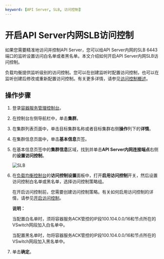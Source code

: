 ```yaml
---
keyword: [API Server, SLB, 访问控制]
---
```


# 开启API Server内网SLB访问控制

如果您需要精准地访问并控制API Server，您可以给API Server内网的SLB 6443端口的监听设置访问白名单或者黑名单。本文介绍如何开启API Server内网SLB访问控制。

负载均衡提供监听级别的访问控制。您可以在创建监听时配置访问控制，也可以在监听创建后修改或重新配置访问控制。有关更多详情，请参见[访问控制概述](/intl.zh-CN/用户指南/访问控制/访问控制概述.md)。

## 操作步骤

1.  登录[容器服务管理控制台](https://cs.console.aliyun.com)。

2.  在控制台左侧导航栏中，单击**集群**。

3.  在集群列表页面中，单击目标集群名称或者目标集群右侧**操作**列下的**详情**。

4.  在集群信息页面中，单击**基本信息**页签。

5.  在基本信息页签中的**集群信息**区域，找到并单击**API Server内网连接端点**右侧的**设置访问控制**。

    ![SLB](https://static-aliyun-doc.oss-cn-hangzhou.aliyuncs.com/assets/img/zh-CN/9600723061/p175375.png)

6.  在[负载均衡控制台](https://slb.console.aliyun.com/slb/cn-hangzhou/slbs/lb-bp1y52wyx5gqrw5mfnzpw/listeners/tcp/6443/acl-setting?spm=5176.2020520152.0.0.70a916dd6RPIeo)的**访问控制设置**面板中，打开**启用访问控制**开关，然后设置访问控制白名单或黑名单，选择访问控制策略组。

    在开启访问控制前，您需要创建访问控制策略。有关如何启用访问控制的详情，请参见[开启访问控制](/intl.zh-CN/用户指南/访问控制/开启访问控制.md)。

    **说明：**

    当配置白名单时，须将容器服务ACK管控的IP段100.104.0.0/16和节点所在的VSwitch网段加入白名单中。

    当配置黑名单时，勿将容器服务ACK管控的IP段100.104.0.0/16和节点所在的VSwitch网段加入黑名单中。

7.  单击**确定**。



